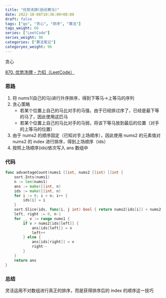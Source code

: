```yaml
---
title: "优势洗牌(田忌赛马)"
date: 2022-10-08T10:36:00+08:00
draft: false
tags: ["go", "贪心", "排序", "算法"]
tags_weight: 66
series: ["LeetCode"]
series_weight: 96
categories: ["算法笔记"]
categoryes_weight: 96
---
```


贪心

<!-- more -->

[870. 优势洗牌 - 力扣（LeetCode）](https://leetcode.cn/problems/advantage-shuffle/)

### 思路

1. 将 nums1(自己的马)进行升序排序，得到下等马->上等马的序列
2. 贪心策略
   - 若某个位置上自己的马比对手的马强，由于已经排过序了，已经是最下等的马了，因此使用这匹马
   - 若某个位置上自己的马比对手的马弱，将该下等马放到最后的位置（对手的上等马的位置）
3. 由于 nums2 的顺序固定（已知对手上场顺序），因此使用 nums2 的元素值对 nums2 的 index 进行排序，得到上场顺序（ids）
4. 按照上场顺序(ids)依次写入 ans 数组中

### 代码

```go
func advantageCount(nums1 []int, nums2 []int) []int {
	sort.Ints(nums1)
	n := len(nums1)
	ans := make([]int, n)
	ids := make([]int, n)
	for i := 0; i < n; i++ {
		ids[i] = i
	}
	sort.Slice(ids, func(i, j int) bool { return nums2[ids[i]] < nums2[ids[j]] })
	left, right := 0, n-1
	for _, v := range nums1 {
		if v > nums2[ids[left]] {
			ans[ids[left]] = v
			left++
		} else {
			ans[ids[right]] = v
			right--
		}
	}
	return ans
}
```

### 总结

灵活运用不对数组进行真正的排序，而是获得排序后的 index 的顺序这一技巧
